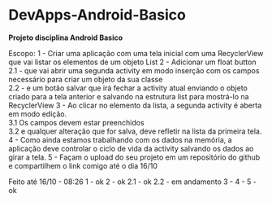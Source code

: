 # DevApps-Android-Basico
**Projeto disciplina Android Basico**

Escopo:
1 - Criar uma aplicação com uma tela inicial com uma RecyclerView que vai listar os elementos de um objeto List<Classe>
2 - Adicionar um float button  
2.1 - que vai abrir uma segunda activity em modo inserção com os campos necessário para criar um objeto da sua classe  
2.2 - e um botão salvar que irá fechar a activity atual enviando o objeto criado para a tela anterior e salvando na estrutura list para mostrá-lo na RecyclerView
3 - Ao clicar no elemento da lista, a segunda activity é aberta em modo edição.  
3.1 Os campos devem estar preenchidos  
3.2 e qualquer alteração que for salva, deve refletir na lista da primeira tela.
4 - Como ainda estamos trabalhando com os dados na memória, a aplicação deve controlar o ciclo de vida da activity salvando os dados ao girar a tela.
5 - Façam o upload do seu projeto em um repositório do github e compartilhem o link comigo até o dia 16/10

Feito até 16/10 - 08:26
1 - ok
2 - ok
2.1 - ok
2.2 - em andamento
3 -
4 -
5 - ok
